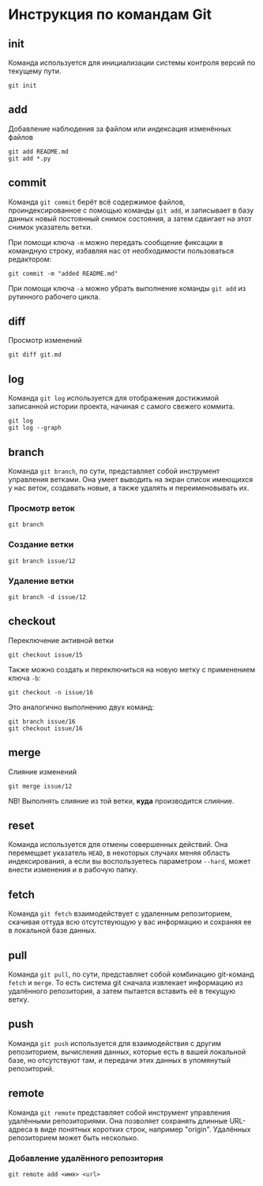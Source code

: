 # Инструкция по командам Git

## init

Команда используется для инициализации системы контроля версий по текущему пути.

```shell
git init
```

## add

Добавление наблюдения за файлом или индексация изменённых файлов

```shell
git add README.md
git add *.py
```

## commit

Команда `git commit` берёт всё содержимое файлов, проиндексированное с помощью команды `git add`, и записывает в базу данных новый постоянный снимок состояния, а затем сдвигает на этот снимок указатель ветки.

При помощи ключа `-m` можно передать сообщение фиксации в командную строку, избавляя нас от необходимости пользоваться редактором:

```shell
git commit -m "added README.md"
```

При помощи ключа `-a` можно убрать выполнение команды `git add` из рутинного рабочего цикла.

## diff

Просмотр изменений

```shell
git diff git.md
```

## log

Команда `git log` используется для отображения достижимой записанной истории проекта, начиная с самого свежего коммита.

```shell
git log
git log --graph
```

## branch

Команда `git branch`, по сути, представляет собой инструмент управления ветками. Она умеет выводить на экран список имеющихся у нас веток, создавать новые, а также удалять и переименовывать их.

### Просмотр веток

```shell
git branch
```

### Создание ветки

```shell
git branch issue/12
```

### Удаление ветки

```shell
git branch -d issue/12
```

## checkout

Переключение активной ветки

```shell
git checkout issue/15
```

Также можно создать и переключиться на новую метку с применением ключа `-b`:

```shell
git checkout -n issue/16
```

Это аналогично выполнению двух команд:

```shell
git branch issue/16
git checkout issue/16
```

## merge

Слияние изменений

```shell
git merge issue/12
```

NB! Выполнять слияние из той ветки, **куда** производится слияние.

## reset

Команда используется для отмены совершенных действий. Она перемещает указатель `HEAD`, в некоторых случаях меняя область индексирования, а если вы воспользуетесь параметром `--hard`, может внести изменения и в рабочую папку.

## fetch

Команда `git fetch` взаимодействует с удаленным репозиторием, скачивая оттуда всю отсутствующую у вас информацию и сохраняя ее в локальной базе данных.

## pull

Команда `git pull`, по сути, представляет собой комбинацию git-команд `fetch` и `merge`. То есть система git сначала извлекает информацию из удалённого репозитория, а затем пытается вставить её в текущую ветку.

## push

Команда `git push` используется для взаимодействия с другим репозиторием, вычисления данных, которые есть в вашей локальной базе, но отсутствуют там, и передачи этих данных в упомянутый репозиторий.

## remote

Команда `git remote` представляет собой инструмент управления удалёнными репозиториями. Она позволяет сохранять длинные URL-адреса в виде понятных коротких строк, например "origin". Удалённых репозиторием может быть несколько.

### Добавление удалённого репозитория

```shell
git remote add <имя> <url>
```

